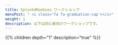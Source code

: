 ```yaml
---
title: Splunk4Rookies ワークショップ
menuPost: " <i class='fa fa-graduation-cap'></i>"
weight: 1 
description: 以下は初心者向けワークショップです。
---
```


{{% children depth="1" description="true" %}}
